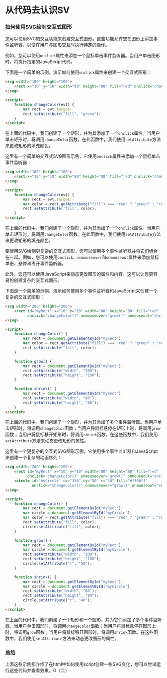 从代码去认识SV
======

### 如何使用SVG绘制交互式图形

您可以使用SVG的交互功能来创建交互式图形。这些功能允许您在图形上添加事件监听器，以便在用户与图形交互时执行特定的操作。

例如，您可以使用`onclick`属性来添加一个鼠标单击事件监听器。当用户单击图形时，将执行指定的JavaScript代码。

下面是一个简单的示例，演示如何使用`onclick`属性来创建一个交互式图形：

```html
<svg width="100" height="100">
    <rect x="10" y="10" width="80" height="80" fill="red" onclick="changeColor(evt)"/>
</svg>

<script>
    function changeColor(evt) {
        var rect = evt.target;
        rect.setAttribute("fill", "green");
    }
</script>
```

在上面的代码中，我们创建了一个矩形，并为其添加了一个`onclick`属性。当用户单击矩形时，将调用`changeColor`函数。在此函数中，我们使用`setAttribute`方法来更改矩形的填充颜色。

这里有一个简单的交互式SVG图形示例，它使用`onclick`属性来添加一个鼠标单击事件监听器：

```html
<svg width="100" height="100">
    <rect x="10" y="10" width="80" height="80" fill="red" onclick="changeColor(evt)"/>
</svg>

<script>
    function changeColor(evt) {
        var rect = evt.target;
        var color = rect.getAttribute("fill") === "red" ? "green" : "red";
        rect.setAttribute("fill", color);
    }
</script>
```

在上面的代码中，我们创建了一个矩形，并为其添加了一个`onclick`属性。当用户单击矩形时，将调用`changeColor`函数。在此函数中，我们使用`setAttribute`方法来更改矩形的填充颜色。

要使用SVG绘制更复杂的交互式图形，您可以使用多个事件监听器并将它们组合在一起。例如，您可以使用`onclick`、`onmouseover`和`onmouseout`属性来添加鼠标单击、悬停和离开事件监听器。

此外，您还可以使用JavaScript来动态更改图形的属性和内容。这可以让您更容易的创建复杂的交互式图形。

下面是一个简单的示例，演示如何使用多个事件监听器和JavaScript来创建一个复杂的交互式图形：

```html
<svg width="200" height="200">
    <rect id="myRect" x="10" y="10" width="80" height="80" fill="red"
          onclick="changeColor()" onmouseover="grow()" onmouseout="shrink()"/>
</svg>

<script>
    function changeColor() {
        var rect = document.getElementById("myRect");
        var color = rect.getAttribute("fill") === "red" ? "green" : "red";
        rect.setAttribute("fill", color);
    }

    function grow() {
        var rect = document.getElementById("myRect");
        rect.setAttribute("width", "100");
        rect.setAttribute("height", "100");
    }

    function shrink() {
        var rect = document.getElementById("myRect");
        rect.setAttribute("width", "80");
        rect.setAttribute("height", "80");
    }
</script>
```

在上面的代码中，我们创建了一个矩形，并为其添加了多个事件监听器。当用户单击矩形时，将调用`changeColor`函数；当用户将鼠标悬停在矩形上时，将调用`grow`函数；当用户将鼠标移开矩形时，将调用`shrink`函数。在这些函数中，我们使用`setAttribute`方法来动态更改矩形的属性。

这里有一个更复杂的交互式SVG图形示例，它使用多个事件监听器和JavaScript来创建一个复杂的动画序列：

```html
<svg width="200" height="200">
    <rect id="myRect" x="10" y="10" width="80" height="80" fill="red"
          onclick="changeColor()" onmouseover="grow()" onmouseout="shrink()"/>
    <circle id="myCircle" cx="150" cy="50" r="40" fill="#ff00ff"
            onclick="changeColor()" onmouseover="grow()" onmouseout="shrink()"/>
</svg>

<script>
    function changeColor() {
        var rect = document.getElementById("myRect");
        var circle = document.getElementById("myCircle");
        var color = rect.getAttribute("fill") === "red" ? "green" : "red";
        rect.setAttribute("fill", color);
        circle.setAttribute("fill", color);
    }

    function grow() {
        var rect = document.getElementById("myRect");
        var circle = document.getElementById("myCircle");
        rect.setAttribute("width", "100");
        rect.setAttribute("height", "100");
        circle.setAttribute("r", "50");
    }

    function shrink() {
        var rect = document.getElementById("myRect");
        var circle = document.getElementById("myCircle");
        rect.setAttribute("width", "80");
        rect.setAttribute("height", "80");
        circle.setAttribute("r", "40");
    }
</script>
```

在上面的代码中，我们创建了一个矩形和一个圆形，并为它们添加了多个事件监听器。当用户单击图形时，将调用`changeColor`函数；当用户将鼠标悬停在图形上时，将调用`grow`函数；当用户将鼠标移开图形时，将调用`shrink`函数。在这些函数中，我们使用`setAttribute`方法来动态更改图形的属性。


### 总结

上面这些示例都介绍了在html中如何使用script创建一些SVG变化，您可以尝试运行这些代码并查看效果。G（二）


[//]: # (这里有一个简单的SVG动画示例，它使用`animate`元素在多个`path`之间切换：)

[//]: # ()
[//]: # (```svg)

[//]: # (<svg width="200" height="200">)

[//]: # (    <path d="M10 10 H 90 V 90 H 10 Z" fill="red">)

[//]: # (        <animate attributeName="d")

[//]: # (                 values="M10 10 H 90 V 90 H 10 Z; M30 30 H 70 V 70 H 30 Z; M50 50 H 70 V 70 H 50 Z; M10 10 H 90 V 90 H 10 Z")

[//]: # (                 dur="4s")

[//]: # (                 repeatCount="indefinite"/>)

[//]: # (    </path>)

[//]: # (</svg>)

[//]: # (```)

[//]: # ()
[//]: # (在上面的代码中，我们创建了一个`path`元素，并在其中定义了一个`animate`元素。我们使用`attributeName`属性来指定要更改的属性（在这种情况下为`d`），并使用`values`属性来指定动画的起始和结束值。我们还使用`dur`属性来指定动画的持续时间。)

[//]: # ()
[//]: # (您可以尝试运行此代码并查看效果。希望这个示例能帮助您了解如何使用SVG在多个`path`之间切换动画。)